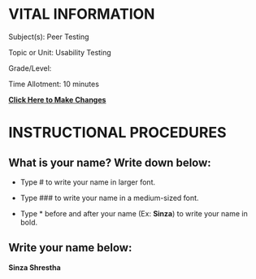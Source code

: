 # VITAL INFORMATION
Subject(s): Peer Testing

Topic or Unit: Usability Testing

Grade/Level: 	

Time Allotment:	 10 minutes

[**Click Here to Make Changes**](https://github.com/BotDevLLC/BotDevCurriculum/edit/master/test_curriculum.md)


# INSTRUCTIONAL PROCEDURES 
  ## What is your name? Write down below:
  
 - Type # to write your name in larger font.
 
 - Type ### to write your name in a medium-sized font.
 
 - Type * before and after your name (Ex: **Sinza**) to write your name in bold.
  
 ## Write your name below:
 **Sinza Shrestha**
 
  
  

